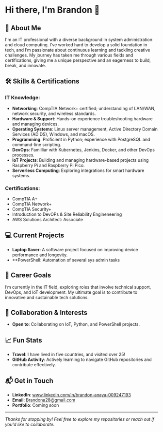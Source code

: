 # Hi there, I'm Brandon 👋

## 🌟 About Me
I'm an IT professional with a diverse background in system administration and cloud computing. I’ve worked hard to develop a solid foundation in tech, and I’m passionate about continuous learning and tackling creative challenges. My journey has taken me through various fields and certifications, giving me a unique perspective and an eagerness to build, break, and innovate.

## 🛠 Skills & Certifications

### **IT Knowledge**:
- **Networking**: CompTIA Network+ certified; understanding of LAN/WAN, network security, and wireless standards.
- **Hardware & Support**: Hands-on experience troubleshooting hardware and managing devices.
- **Operating Systems**: Linux server management, Active Directory Domain Services (AD DS), Windows, and macOS.
- **Programming**: Proficient in Python; experience with PostgreSQL and command-line scripting.
- **DevOps**: Familliar with Kubernetes, Jenkins, Docker, and other DevOps processes.
- **IoT Projects**: Building and managing hardware-based projects using Raspberry Pi and Raspberry Pi Pico.
- **Serverless Computing**: Exploring integrations for smart hardware systems.

### **Certifications**:
- CompTIA A+
- CompTIA Network+
- CompTIA Security+
- Introduction to DevOPs & Site Reliability Engineneering
- AWS Solutions Architect: Associate


## 💻 Current Projects
- **Laptop Saver**: A software project focused on improving device performance and longevity.
- **PowerShell: Automation of several sys admin tasks 

## 🎯 Career Goals
I’m currently in the IT field, exploring roles that involve technical support, DevOps, and IoT development. My ultimate goal is to contribute to innovative and sustainable tech solutions.

## 🤝 Collaboration & Interests
- **Open to**: Collaborating on IoT, Python, and PowerShell projects.

## 📈 Fun Stats
- **Travel**: I have lived in five countries, and visited over 25!
- **GitHub Activity**: Actively learning to navigate GitHub repositories and contribute effectively.

## 📬 Get in Touch
- **LinkedIn**: www.linkedin.com/in/brandon-anaya-009247193
- **Email**: Brandona28@gmail.com
- **Portfolio**: Coming soon

---
*Thanks for stopping by! Feel free to explore my repositories or reach out if you'd like to collaborate.*

